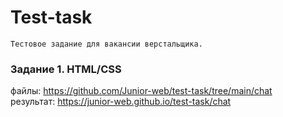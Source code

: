# Test-task

`Тестовое задание для вакансии верстальщика.`

### Задание 1. HTML/CSS

файлы: <https://github.com/Junior-web/test-task/tree/main/chat><br>
результат: <https://junior-web.github.io/test-task/chat>
